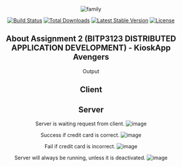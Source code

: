 <div align="center">

![family](https://user-images.githubusercontent.com/44885554/115838577-69892f00-a44c-11eb-9bd0-87b2f23cb272.png)

<p align="center">
<a href="https://travis-ci.org/laravel/framework"><img src="https://travis-ci.org/laravel/framework.svg" alt="Build Status"></a>
<a href="https://packagist.org/packages/laravel/framework"><img src="https://poser.pugx.org/laravel/framework/d/total.svg" alt="Total Downloads"></a>
<a href="https://packagist.org/packages/laravel/framework"><img src="https://poser.pugx.org/laravel/framework/v/stable.svg" alt="Latest Stable Version"></a>
<a href="https://packagist.org/packages/laravel/framework"><img src="https://poser.pugx.org/laravel/framework/license.svg" alt="License"></a>
</p>

## About Assignment 2 (BITP3123 DISTRIBUTED APPLICATION DEVELOPMENT) - KioskApp Avengers

Output

## Client



## Server

Server is waiting request from client.
![image](https://user-images.githubusercontent.com/44885554/115838752-96d5dd00-a44c-11eb-9c29-7f117699a1a3.png)

Success if credit card is correct.
![image](https://user-images.githubusercontent.com/44885554/115839174-f8964700-a44c-11eb-8c04-814b6ad36395.png)

Fail if credit card is incorrect.
![image](https://user-images.githubusercontent.com/44885554/115839029-d43a6a80-a44c-11eb-98ed-ea4cdcc9d26d.png)

Server will always be running, unless it is deactivated.
![image](https://user-images.githubusercontent.com/44885554/115839330-1cf22380-a44d-11eb-87a1-026027f31dea.png)

</div>
